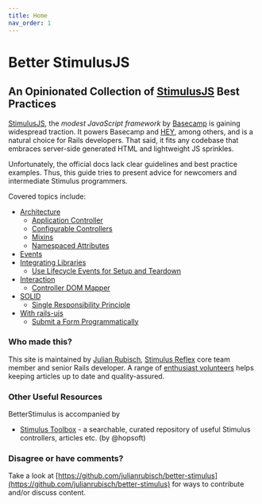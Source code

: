 ```yaml
---
title: Home
nav_order: 1
---
```


# Better StimulusJS

## An Opinionated Collection of [StimulusJS](https://stimulusjs.org/) Best Practices 

[StimulusJS](https://stimulusjs.org/), the _modest JavaScript framework_ by [Basecamp](https://www.basecamp.com) is gaining widespread traction. It powers Basecamp and [HEY](https://www.hey.com), among others, and is a natural choice for Rails developers. That said, it fits any codebase that embraces server-side generated HTML and lightweight JS sprinkles.

Unfortunately, the official docs lack clear guidelines and best practice examples. Thus, this guide tries to present advice for newcomers and intermediate Stimulus programmers.

Covered topics include:

- [Architecture](./architecture.md)
  - [Application Controller](./architecture/application-controller.md)
  - [Configurable Controllers](./architecture/configurable-controllers.md)
  - [Mixins](./architecture/mixins.md)
  - [Namespaced Attributes](./architecture/namespaced-attributes.md)
- [Events](./events.md)
- [Integrating Libraries](./integrating-libraries.md)
  - [Use Lifecycle Events for Setup and Teardown](./integrating-libraries/lifecycle.md)
- [Interaction](./interaction.md)
  - [Controller DOM Mapper](./interaction/controller-dom-mapper.md)
- [SOLID](./solid.md)
  - [Single Responsibility Principle](./solid/single-responsibility.md)
- [With rails-ujs](./rails-ujs.md)
  - [Submit a Form Programmatically](./rails-ujs/submit-form.md)


### Who made this?
This site is maintained by [Julian Rubisch](https://github.com/julianrubisch), [Stimulus Reflex](https://docs.stimulusreflex.com) core team member and senior Rails developer. A range of [enthusiast volunteers](./contributors.md) helps keeping articles up to date and quality-assured. 

### Other Useful Resources
BetterStimulus is accompanied by

- [Stimulus Toolbox](https://stimulustoolbox.com/) - a searchable, curated repository of useful Stimulus controllers, articles etc. (by @hopsoft)

### Disagree or have comments?
Take a look at [https://github.com/julianrubisch/better-stimulus](https://github.com/julianrubisch/better-stimulus) for ways to contribute and/or discuss content.
